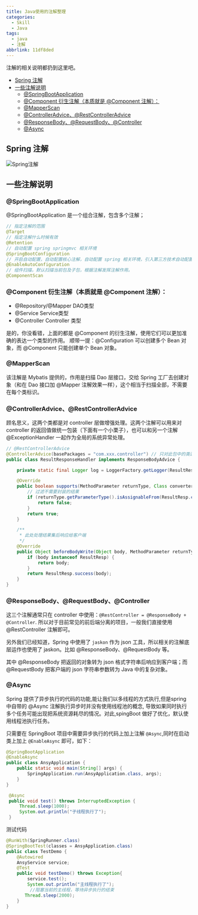 ```yaml
---
title: Java使用的注解整理
categories:
  - Skill
  - Java
tags:
  - java
  - 注解
abbrlink: 11df8ded
---
```


注解的相关说明都扔到这里吧。

<!-- more -->

<!-- @import "[TOC]" {cmd="toc" depthFrom=2 depthTo=4 orderedList=true} -->

<!-- code_chunk_output -->

- [Spring 注解](#spring-注解)
- [一些注解说明](#一些注解说明)
  - [@SpringBootApplication](#springbootapplication)
  - [@Component 衍生注解（本质就是 @Component 注解）：](#component-衍生注解本质就是-component-注解)
  - [@MapperScan](#mapperscan)
  - [@ControllerAdvice、@RestControllerAdvice](#controlleradvicerestcontrolleradvice)
  - [@ResponseBody、@RequestBody、@Controller](#responsebodyrequestbodycontroller)
  - [@Async](#async)

<!-- /code_chunk_output -->

## Spring 注解

![Spring注解](https://fastly.jsdelivr.net/gh/prettywinter/dist/images/doc/Spring注解总结.png "Spring注解总结")

## 一些注解说明

### @SpringBootApplication

@SpringBootApplication 是一个组合注解，包含多个注解；

```java
// 指定注解的范围
@Target
// 指定注解什么时候有效
@Retention
// 自动配置 spring springmvc 相关环境
@SpringBootConfiguration
// 开启自动配置，自动配置核心注解，自动配置 spring 相关环境，引入第三方技术自动配置其环境，mybatis-springboot、redis-springboot 等等
@EnableAutoConfiguration
// 组件扫描，默认扫描当前包及子包，根据注解发挥注解作用。
@ComponentScan
```

### @Component 衍生注解（本质就是 @Component 注解）：

- @Repository/@Mapper DAO类型
- @Service  Service类型
- @Controller Controller 类型

是的，你没看错，上面的都是 @Component 的衍生注解，使用它们可以更加准确的表达一个类型的作用。
顺带一提：@Configuration 可以创建多个 Bean 对象，而 @Component 只能创建单个 Bean 对象。

### @MapperScan

该注解是 Mybatis 提供的，作用是扫描 Dao 层接口，交给 Spring 工厂去创建对象（和在 Dao 接口加 @Mapper 注解效果一样），这个相当于扫描全部，不需要在每个类标识。

### @ControllerAdvice、@RestControllerAdvice

顾名思义，这两个类都是对 controller 层做增强处理。这两个注解可以用来对 controller 的返回值做统一包装（下面有一个小栗子），也可以和另一个注解 @ExceptionHandler 一起作为全局的系统异常处理。

```java
// @RestControllerAdvice 
@ControllerAdvice(basePackages = "com.xxx.controller") // 只对此包中的类进行结果封装
public class ResultResponseHandler implements ResponseBodyAdvice {

    private static final Logger log = LoggerFactory.getLogger(ResultResponseHandler.class);

    @Override
    public boolean supports(MethodParameter returnType, Class converterType) {
        // 过滤不需要封装的结果
        if (returnType.getParameterType().isAssignableFrom(ResultResp.class)) {
            return false;
        }
        return true;
    }

    /**
     * 此处处理结果集后响应给客户端
     */
    @Override
    public Object beforeBodyWrite(Object body, MethodParameter returnType, MediaType selectedContentType, Class selectedConverterType, ServerHttpRequest request, ServerHttpResponse response) {
        if (body instanceof ResultResp) {
            return body;
        }
        return ResultResp.success(body);
    }
}
```

### @ResponseBody、@RequestBody、@Controller

这三个注解通常只在 controller 中使用：`@RestController = @ResponseBody + @Controller`.
所以对于目前常见的前后端分离的项目，一般我们直接使用 @RestController 注解即可。

另外我们已经知道，Spring 中使用了 `jaskon` 作为 json 工具，所以相关的注解底层运作也使用了 jaskon。比如 @ResponseBody、@RequestBody 等。

其中 @ResponseBody 把返回的对象转为 json 格式字符串后响应到客户端；而 @RequestBody 把客户端的 json 字符串参数转为 Java 中的复杂对象。

### @Async

Spring 提供了异步执行的代码的功能,能让我们以多线程的方式执行,但是spring 中自带的 @Async 注解执行异步时并没有使用线程池的概念, 导致如果同时执行多个任务可能出现把系统资源耗尽的情况。对此,spingBoot 做好了优化，默认使用线程池执行任务。

只需要在 SpringBoot 项目中需要异步执行的代码上加上注解 `@Async`,同时在启动类上加上 `@EnableAsync` 即可，如下：

```java
@SpringBootApplication
@EnableAsync
public class AnsyApplication {
    public static void main(String[] args) {
        SpringApplication.run(AnsyApplication.class, args);
    }
}
```

```java
 @Async
 public void test() throws InterruptedException {
     Thread.sleep(1000);
     System.out.println("子线程执行了");
 }
```

测试代码

```java
@RunWith(SpringRunner.class)
@SpringBootTest(classes = AnsyApplication.class)
public class TestDemo {
    @Autowired
    AnsyService service;
    @Test
    public void testDemo() throws Exception{
        service.test();
        System.out.println("主线程执行了");
         //阻塞当前的主线程，等待异步执行的结束
       Thread.sleep(2000);
    }
}
```
